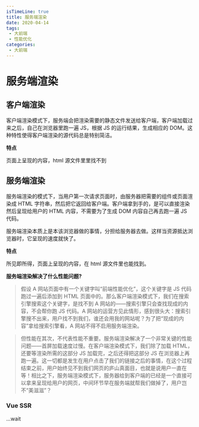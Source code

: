 ```yaml
---
isTimeLine: true
title: 服务端渲染
date: 2020-04-14
tags:
 - 大前端
 - 性能优化
categories:
 - 大前端
---
```

# 服务端渲染

## 客户端渲染
客户端渲染模式下，服务端会把渲染需要的静态文件发送给客户端，客户端加载过来之后，自己在浏览器里跑一遍 JS，根据 JS 的运行结果，生成相应的 DOM。这种特性使得客户端渲染的源代码总是特别简洁。

**特点**

页面上呈现的内容，html 源文件里里找不到

## 服务端渲染
服务端渲染的模式下，当用户第一次请求页面时，由服务器把需要的组件或页面渲染成 HTML 字符串，然后把它返回给客户端。客户端拿到手的，是可以直接渲染然后呈现给用户的 HTML 内容，不需要为了生成 DOM 内容自己再去跑一遍 JS 代码。

服务端渲染本质上是本该浏览器做的事情，分担给服务器去做。这样当资源抵达浏览器时，它呈现的速度就快了。

**特点**

所见即所得，页面上呈现的内容，在 html 源文件里也能找到。

**服务端渲染解决了什么性能问题?**

>假设 A 网站页面中有一个关键字叫“前端性能优化”，这个关键字是 JS 代码跑过一遍后添加到 HTML 页面中的。那么客户端渲染模式下，我们在搜索引擎搜索这个关键字，是找不到 A 网站的——搜索引擎只会查找现成的内容，不会帮你跑 JS 代码。A 网站的运营方见此情形，感到很头大：搜索引擎搜不出来，用户找不到我们，谁还会用我的网站呢？为了把“现成的内容”拿给搜索引擎看，A 网站不得不启用服务端渲染。

>但性能在其次，不代表性能不重要。服务端渲染解决了一个非常关键的性能问题——首屏加载速度过慢。在客户端渲染模式下，我们除了加载 HTML，还要等渲染所需的这部分 JS 加载完，之后还得把这部分 JS 在浏览器上再跑一遍。这一切都是发生在用户点击了我们的链接之后的事情，在这个过程结束之前，用户始终见不到我们网页的庐山真面目，也就是说用户一直在等！相比之下，服务端渲染模式下，服务器给到客户端的已经是一个直接可以拿来呈现给用户的网页，中间环节早在服务端就帮我们做掉了，用户岂不“美滋滋”？

### Vue SSR
...wait
